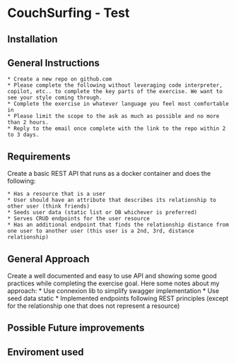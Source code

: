 
# CouchSurfing - Test


## Installation

## General Instructions

    * Create a new repo on github.com
    * Please complete the following without leveraging code interpreter, copilot, etc.. to complete the key parts of the exercise. We want to see your style coming through.
    * Complete the exercise in whatever language you feel most comfortable in
    * Please limit the scope to the ask as much as possible and no more than 2 hours.
    * Reply to the email once complete with the link to the repo within 2 to 3 days.
    
## Requirements

Create a basic REST API that runs as a docker container and does the following:

    * Has a resource that is a user
    * User should have an attribute that describes its relationship to other user (think friends)
    * Seeds user data (static list or DB whichever is preferred)
    * Serves CRUD endpoints for the user resource
    * Has an additional endpoint that finds the relationship distance from one user to another user (this user is a 2nd, 3rd, distance relationship)

## General Approach

Create a well documented and easy to use API and showing some good practices while completing the exercise goal.
Here some notes about my approach:
    * Use connexion lib to simplify swagger implementation
    * Use seed data static
    * Implemented endpoints following REST principles (except for the relationship one that does not represent a resource)

## Possible Future improvements

## Enviroment used

